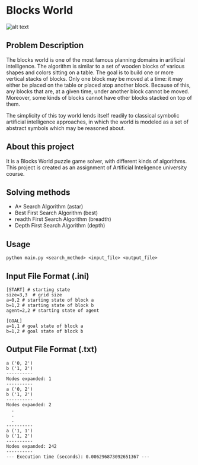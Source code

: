 # Blocks World

![alt text](https://www.researchgate.net/profile/William_Kennedy5/publication/228946818/figure/fig1/AS:669429281067019@1536615786725/A-Blocks-World-Problem.png "Blocks World")

## Problem Description

The blocks world is one of the most famous planning domains in artificial intelligence. The algorithm is similar to a set of wooden blocks of various shapes and colors sitting on a table. The goal is to build one or more vertical stacks of blocks. Only one block may be moved at a time: it may either be placed on the table or placed atop another block. Because of this, any blocks that are, at a given time, under another block cannot be moved. Moreover, some kinds of blocks cannot have other blocks stacked on top of them.

The simplicity of this toy world lends itself readily to classical symbolic artificial intelligence approaches, in which the world is modeled as a set of abstract symbols which may be reasoned about.

## About this project

It is a Blocks World puzzle game solver, with different kinds of algorithms. This project is created as an assignment of Artificial Inteligence university course.

## Solving methods

* A* Search Algorithm (astar)
* Best First Search Algorithm (best)
* readth First Search Algorithm (breadth)
* Depth First Search Algorithm (depth)

## Usage

```
python main.py <search_method> <input_file> <output_file>
```

## Input File Format (.ini)

```
[START] # starting state
size=3,3  # grid size
a=0,2 # starting state of block a
b=1,2 # starting state of block b
agent=2,2 # starting state of agent

[GOAL]
a=1,1 # goal state of block a
b=1,2 # goal state of block b
```

## Output File Format (.txt)
```
a ('0, 2')
b ('1, 2')
----------
Nodes expanded: 1
----------
a ('0, 2')
b ('1, 2')
----------
Nodes expanded: 2
  .
  .
  .
----------
a ('1, 1')
b ('1, 2')
----------
Nodes expanded: 242
----------
--- Execution time (seconds): 0.006296873092651367 ---
```
